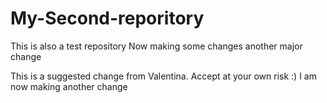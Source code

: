 # My-Second-reporitory
This is also a test repository
Now making some changes
another major change

This is a suggested change from Valentina. Accept at your own risk :)
I am now making another change
